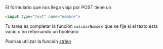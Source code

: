 El formulario que nos llega viaja por POST tiene un 

``` html
<input type="text" name="nombre">
```

Tu tarea es completar la función `validarNombre` que se fije si el texto esta vacío o no retornando un booleano

Podrías utilizar la función [strlen](http://php.net/manual/es/function.strlen.php)


